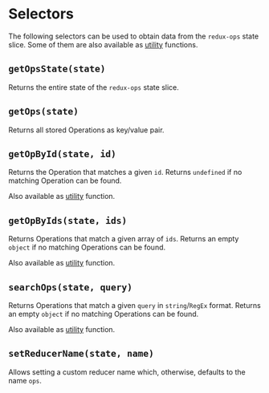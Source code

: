 # Selectors

The following selectors can be used to obtain data from the `redux-ops` state slice. Some of them are also available as [utility](Utility.md) functions.

## `getOpsState(state)`

Returns the entire state of the `redux-ops` state slice.

## `getOps(state)`

Returns all stored Operations as key/value pair.

## `getOpById(state, id)`

Returns the Operation that matches a given `id`.
Returns `undefined` if no matching Operation can be found.

Also available as [utility](Utility.md#getopbyidops-id) function.

## `getOpByIds(state, ids)`

Returns Operations that match a given array of `ids`. Returns an empty `object` if no matching Operations can be found.

Also available as [utility](Utility.md#getopbyidsops-ids) function.

## `searchOps(state, query)`

Returns Operations that match a given `query` in `string`/`RegEx` format. Returns an empty `object` if no matching Operations can be found.

Also available as [utility](Utility.md#searchopsops-query) function.

## `setReducerName(state, name)`

Allows setting a custom reducer name which, otherwise, defaults to the name `ops`.
